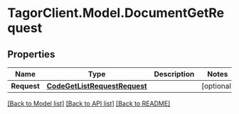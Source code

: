 # TagorClient.Model.DocumentGetRequest

## Properties

Name | Type | Description | Notes
------------ | ------------- | ------------- | -------------
**Request** | [**CodeGetListRequestRequest**](CodeGetListRequestRequest.md) |  | [optional] 

[[Back to Model list]](../README.md#documentation-for-models) [[Back to API list]](../README.md#documentation-for-api-endpoints) [[Back to README]](../README.md)

